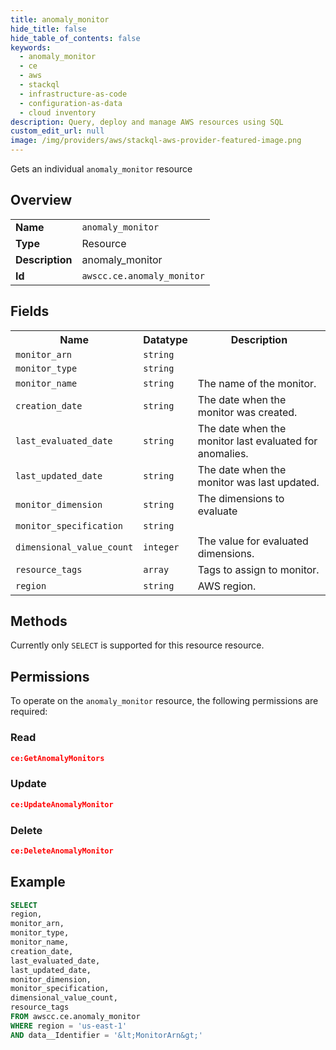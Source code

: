 ```yaml
---
title: anomaly_monitor
hide_title: false
hide_table_of_contents: false
keywords:
  - anomaly_monitor
  - ce
  - aws
  - stackql
  - infrastructure-as-code
  - configuration-as-data
  - cloud inventory
description: Query, deploy and manage AWS resources using SQL
custom_edit_url: null
image: /img/providers/aws/stackql-aws-provider-featured-image.png
---
```

Gets an individual <code>anomaly_monitor</code> resource

## Overview
<table><tbody>
<tr><td><b>Name</b></td><td><code>anomaly_monitor</code></td></tr>
<tr><td><b>Type</b></td><td>Resource</td></tr>
<tr><td><b>Description</b></td><td>anomaly_monitor</td></tr>
<tr><td><b>Id</b></td><td><code>awscc.ce.anomaly_monitor</code></td></tr>
</tbody></table>

## Fields
<table><tbody>
<tr><th>Name</th><th>Datatype</th><th>Description</th></tr>
<tr><td><code>monitor_arn</code></td><td><code>string</code></td><td></td></tr>
<tr><td><code>monitor_type</code></td><td><code>string</code></td><td></td></tr>
<tr><td><code>monitor_name</code></td><td><code>string</code></td><td>The name of the monitor.</td></tr>
<tr><td><code>creation_date</code></td><td><code>string</code></td><td>The date when the monitor was created. </td></tr>
<tr><td><code>last_evaluated_date</code></td><td><code>string</code></td><td>The date when the monitor last evaluated for anomalies.</td></tr>
<tr><td><code>last_updated_date</code></td><td><code>string</code></td><td>The date when the monitor was last updated.</td></tr>
<tr><td><code>monitor_dimension</code></td><td><code>string</code></td><td>The dimensions to evaluate</td></tr>
<tr><td><code>monitor_specification</code></td><td><code>string</code></td><td></td></tr>
<tr><td><code>dimensional_value_count</code></td><td><code>integer</code></td><td>The value for evaluated dimensions.</td></tr>
<tr><td><code>resource_tags</code></td><td><code>array</code></td><td>Tags to assign to monitor.</td></tr>
<tr><td><code>region</code></td><td><code>string</code></td><td>AWS region.</td></tr>

</tbody></table>

## Methods
Currently only <code>SELECT</code> is supported for this resource resource.

## Permissions

To operate on the <code>anomaly_monitor</code> resource, the following permissions are required:

### Read
```json
ce:GetAnomalyMonitors
```

### Update
```json
ce:UpdateAnomalyMonitor
```

### Delete
```json
ce:DeleteAnomalyMonitor
```


## Example
```sql
SELECT
region,
monitor_arn,
monitor_type,
monitor_name,
creation_date,
last_evaluated_date,
last_updated_date,
monitor_dimension,
monitor_specification,
dimensional_value_count,
resource_tags
FROM awscc.ce.anomaly_monitor
WHERE region = 'us-east-1'
AND data__Identifier = '&lt;MonitorArn&gt;'
```
